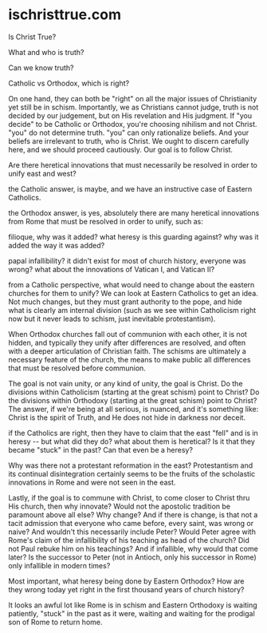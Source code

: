 # ischristtrue.com
Is Christ True?

<!--
Lord Jesus Christ
Son of God
Have mercy on me, a sinner
-->

What and who is truth?

Can we know truth?





Catholic vs Orthodox, which is right?

On one hand, they can both be "right" on all the major issues of Christianity yet still be in schism.
Importantly, we as Christians cannot judge, truth is not decided by our judgement, but on His revelation and His judgment.
If "you decide" to be Catholic or Orthodox, you're choosing nihilism and not Christ. "you" do not determine truth. "you" can only rationalize beliefs. And your beliefs are irrelevant to truth, who is Christ.
We ought to discern carefully here, and we should proceed cautiously. Our goal is to follow Christ.

Are there heretical innovations that must necessarily be resolved in order to unify east and west?

the Catholic answer, is maybe, and we have an instructive case of Eastern Catholics.

the Orthodox answer, is yes, absolutely there are many heretical innovations from Rome that must be resolved in order to unify, such as:

filioque, why was it added? what heresy is this guarding against? why was it added the way it was added?

papal infallibility? it didn't exist for most of church history, everyone was wrong? what about the innovations of Vatican I, and Vatican II?

from a Catholic perspective, what would need to change about the eastern churches for them to unify? We can look at Eastern Catholics to get an idea. Not much changes, but they must grant authority to the pope, and hide what is clearly am internal division (such as we see within Catholicism right now but it never leads to schism, just inevitable protestantism).

When Orthodox churches fall out of communion with each other, it is not hidden, and typically they unify after differences are resolved, and often with a deeper articulation of Christian faith.
The schisms are ultimately a necessary feature of the church, the means to make public all differences that must be resolved before communion.

The goal is not vain unity, or any kind of unity, the goal is Christ. Do the divisions within Catholicism (starting at the great schism) point to Christ?
Do the divisions within Orthodoxy (starting at the great schism) point to Christ?
The answer, if we're being at all serious, is nuanced, and it's something like: Christ is the spirit of Truth, and He does not hide in darkness nor deceit.

if the Catholics are right, then they have to claim that the east "fell" and is in heresy -- but what did they do? what about them is heretical?
Is it that they became "stuck" in the past? Can that even be a heresy?

Why was there not a protestant reformation in the east?
Protestantism and its continual disintegration certainly seems to be the fruits of the scholastic innovations in Rome and were not seen in the east.

Lastly, if the goal is to commune with Christ, to come closer to Christ thru His church, then why innovate? Would not the apostolic tradition be paramount above all else? Why change? 
And if there is change, is that not a tacit admission that everyone who came before, every saint, was wrong or naive? And wouldn't this necessarily include Peter?
Would Peter agree with Rome's claim of the infallibility of his teaching as head of the church? Did not Paul rebuke him on his teachings?
And if infallible, why would that come later? Is the successor to Peter (not in Antioch, only his successor in Rome) only infallible in modern times?

Most important, what heresy being done by Eastern Orthodox? How are they wrong today yet right in the first thousand years of church history?

It looks an awful lot like Rome is in schism and Eastern Orthodoxy is waiting patiently, "stuck" in the past as it were, waiting and waiting for the prodigal son of Rome to return home.




